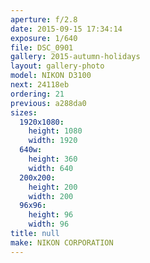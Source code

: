 ```yaml
---
aperture: f/2.8
date: 2015-09-15 17:34:14
exposure: 1/640
file: DSC_0901
gallery: 2015-autumn-holidays
layout: gallery-photo
model: NIKON D3100
next: 24118eb
ordering: 21
previous: a288da0
sizes:
  1920x1080:
    height: 1080
    width: 1920
  640w:
    height: 360
    width: 640
  200x200:
    height: 200
    width: 200
  96x96:
    height: 96
    width: 96
title: null
make: NIKON CORPORATION
---
```

